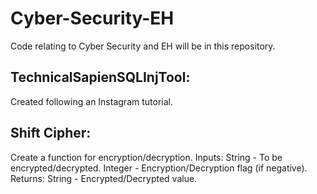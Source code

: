 # Cyber-Security-EH
Code relating to Cyber Security and EH will be in this repository.

## TechnicalSapienSQLInjTool:

Created following an Instagram tutorial.

## Shift Cipher:
  Create a function for encryption/decryption.
  Inputs:
    String - To be encrypted/decrypted.
    Integer - Encryption/Decryption flag (if negative).
  Returns:
    String - Encrypted/Decrypted value.

